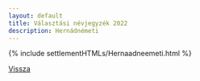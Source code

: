 ```yaml
---
layout: default
title: Választási névjegyzék 2022
description: Hernádnémeti
---
```


{% include settlementHTMLs/Hernaadneemeti.html %}

[Vissza](./)